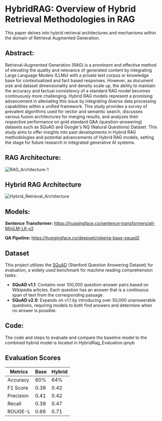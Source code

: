 # HybridRAG: Overview of Hybrid Retrieval Methodologies in RAG

This paper delves into hybrid retrieval architectures and mechanisms within the domain of Retrieval Augmented Generation. 

## Abstract: 

Retrieval-Augmented Generation (RAG) is a prominent and effective method of elevating the quality and relevance of generated content by integrating Large Language Models (LLMs) with a private text corpus or knowledge base for contextualized and fact based responses.  However, as document size and dataset dimensionality and density scale up, the ability to maintain the accuracy and factual consistency of a standard RAG model becomes continuously more challenging. Hybrid RAG models represent a promising advancement in alleviating this issue by integrating diverse data processing capabilities within a unified framework. This study provides a survey of prevalent algorithms used for vector and semantic search, discusses various fusion architectures for merging results, and analyzes their respective performance on gold standard Q&A (question-answering) datasets such as SQuAD and Google's NQ (Natural Questions) Dataset. This study aims to offer insights into past developments in Hybrid RAG methodologies and potential advancements of Hybrid RAG models, setting the stage for future research in integrated generative AI systems.

## RAG Architecture:

![RAG_Architecture-1](https://github.com/user-attachments/assets/27a107bc-e1f7-4905-9735-9732df699e12)

## Hybrid RAG Architecture

![Hybrid_Retrieval_Architecture](https://github.com/user-attachments/assets/c20a9fa0-b4f3-45d7-a9b0-56be4ffb122e)


## Models:

**Sentence Transformer:** https://huggingface.co/sentence-transformers/all-MiniLM-L6-v2

**QA Pipeline:** https://huggingface.co/deepset/roberta-base-squad2



## Dataset

This project utilizes the [SQuAD](https://rajpurkar.github.io/SQuAD-explorer/) (Stanford Question Answering Dataset) for evaluation, a widely used benchmark for machine reading comprehension tasks.

- **SQuAD v1.1**: Contains over 100,000 question-answer pairs based on Wikipedia articles. Each question has an answer that is a continuous span of text from the corresponding passage.
- **SQuAD v2.0**: Expands on v1.1 by introducing over 50,000 unanswerable questions, requiring models to both find answers and determine when no answer is possible.


## Code: 

The code and steps to evaluate and compare the baseline model to the combined hybrid model is located in HybridRag_Evaluation.ipnyb

## Evaluation Scores

| **Metrics**  | **Base** | **Hybrid** |
|--------------|----------|------------|
| Accuracy     | 60%      | 64%        |
| F1 Score     | 0.38     | 0.42       |
| Precision    | 0.41     | 0.42       |
| Recall       | 0.38     | 0.47       |
| ROUGE-L      | 0.66     | 0.71       |






